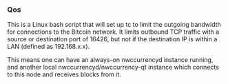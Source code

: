 ### Qos ###

This is a Linux bash script that will set up tc to limit the outgoing bandwidth for connections to the Bitcoin network. It limits outbound TCP traffic with a source or destination port of 16426, but not if the destination IP is within a LAN (defined as 192.168.x.x).

This means one can have an always-on nwccurrencyd instance running, and another local nwccurrencyd/nwccurrency-qt instance which connects to this node and receives blocks from it.
